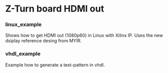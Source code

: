 # Z-Turn board HDMI out

### linux_example
Shows how to get HDMI out (1080p60) in Linux with Xilinx IP. Uses the new dsiplay reference desing from MYIR.

### vhdl_example
Example how to generate a test-pattern in vhdl.
